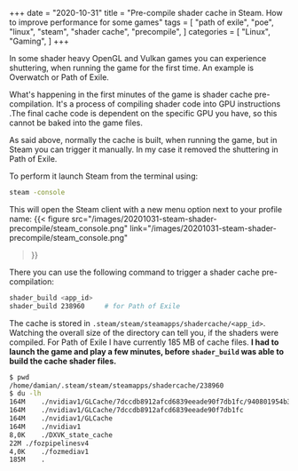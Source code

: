 +++
date = "2020-10-31"
title = "Pre-compile shader cache in Steam. How to improve performance for some games"
tags = [
    "path of exile",
    "poe",
    "linux",
    "steam",
    "shader cache",
    "precompile",
]
categories = [
    "Linux",
    "Gaming",
]
+++

In some shader heavy OpenGL and Vulkan games you can experience shuttering, when running the game for the first time. An example is Overwatch or Path of Exile.

What's happening in the first minutes of the game is shader cache pre-compilation. It's a process of compiling shader code into GPU instructions .The final cache code is dependent on the specific GPU you have, so this cannot be baked into the game files.

As said above, normally the cache is built, when running the game, but in Steam you can trigger it manually. In my case it removed the shuttering in Path of Exile.

To perform it launch Steam from the terminal using:
```bash
steam -console
```

This will open the Steam client with a new menu option next to your profile name:
{{<
    figure
    src="/images/20201031-steam-shader-precompile/steam_console.png"
    link="/images/20201031-steam-shader-precompile/steam_console.png"
>}}

There you can use the following command to trigger a shader cache pre-compilation:
```bash
shader_build <app_id>
shader_build 238960     # for Path of Exile
```

The cache is stored in `.steam/steam/steamapps/shadercache/<app_id>`. Watching the overall size of the directory can tell you, if the shaders were compiled. For Path of Exile I have currently 185 MB of cache files. **I had to launch the game and play a few minutes, before `shader_build` was able to build the cache shader files.**

```bash
$ pwd
/home/damian/.steam/steam/steamapps/shadercache/238960
$ du -lh
164M	./nvidiav1/GLCache/7dccdb8912afcd6839eeade90f7db1fc/940801954b37b742
164M	./nvidiav1/GLCache/7dccdb8912afcd6839eeade90f7db1fc
164M	./nvidiav1/GLCache
164M	./nvidiav1
8,0K	./DXVK_state_cache
22M	./fozpipelinesv4
4,0K	./fozmediav1
185M	.
```
